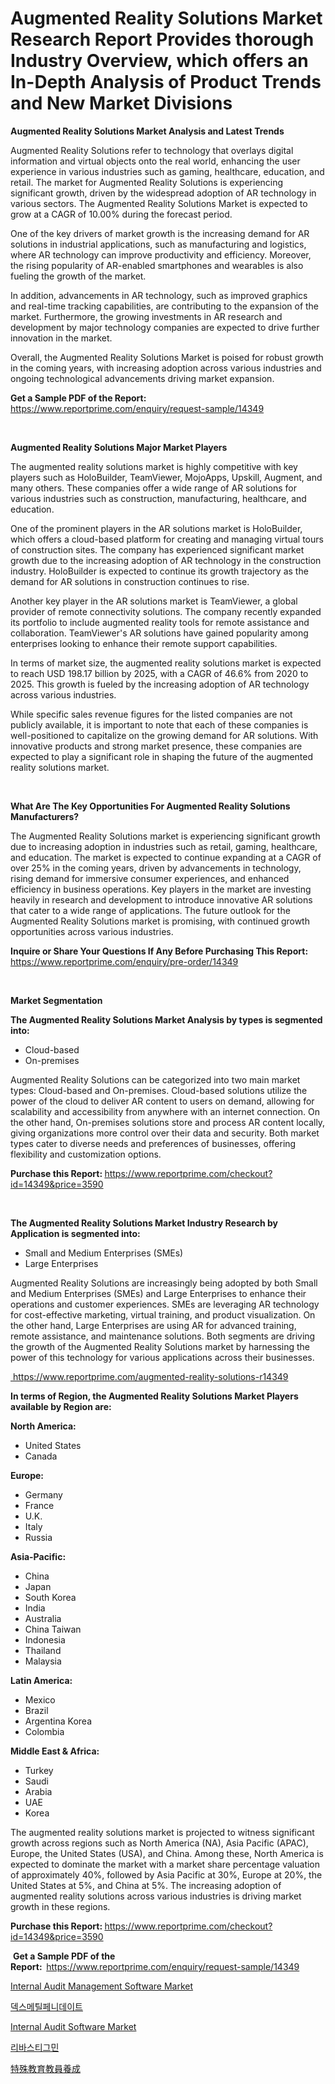<p><h1>Augmented Reality Solutions Market Research Report Provides thorough Industry Overview, which offers an In-Depth Analysis of Product Trends and New Market Divisions</h1></p><p><strong>Augmented Reality Solutions Market Analysis and Latest Trends</strong></p>
<p><p>Augmented Reality Solutions refer to technology that overlays digital information and virtual objects onto the real world, enhancing the user experience in various industries such as gaming, healthcare, education, and retail. The market for Augmented Reality Solutions is experiencing significant growth, driven by the widespread adoption of AR technology in various sectors. The Augmented Reality Solutions Market is expected to grow at a CAGR of 10.00% during the forecast period.</p><p>One of the key drivers of market growth is the increasing demand for AR solutions in industrial applications, such as manufacturing and logistics, where AR technology can improve productivity and efficiency. Moreover, the rising popularity of AR-enabled smartphones and wearables is also fueling the growth of the market.</p><p>In addition, advancements in AR technology, such as improved graphics and real-time tracking capabilities, are contributing to the expansion of the market. Furthermore, the growing investments in AR research and development by major technology companies are expected to drive further innovation in the market.</p><p>Overall, the Augmented Reality Solutions Market is poised for robust growth in the coming years, with increasing adoption across various industries and ongoing technological advancements driving market expansion.</p></p>
<p><strong>Get a Sample PDF of the Report:&nbsp;</strong> <a href="https://www.reportprime.com/enquiry/request-sample/14349">https://www.reportprime.com/enquiry/request-sample/14349</a></p>
<p>&nbsp;</p>
<p><strong>Augmented Reality Solutions Major Market Players</strong></p>
<p><p>The augmented reality solutions market is highly competitive with key players such as HoloBuilder, TeamViewer, MojoApps, Upskill, Augment, and many others. These companies offer a wide range of AR solutions for various industries such as construction, manufacturing, healthcare, and education.</p><p>One of the prominent players in the AR solutions market is HoloBuilder, which offers a cloud-based platform for creating and managing virtual tours of construction sites. The company has experienced significant market growth due to the increasing adoption of AR technology in the construction industry. HoloBuilder is expected to continue its growth trajectory as the demand for AR solutions in construction continues to rise.</p><p>Another key player in the AR solutions market is TeamViewer, a global provider of remote connectivity solutions. The company recently expanded its portfolio to include augmented reality tools for remote assistance and collaboration. TeamViewer's AR solutions have gained popularity among enterprises looking to enhance their remote support capabilities.</p><p>In terms of market size, the augmented reality solutions market is expected to reach USD 198.17 billion by 2025, with a CAGR of 46.6% from 2020 to 2025. This growth is fueled by the increasing adoption of AR technology across various industries.</p><p>While specific sales revenue figures for the listed companies are not publicly available, it is important to note that each of these companies is well-positioned to capitalize on the growing demand for AR solutions. With innovative products and strong market presence, these companies are expected to play a significant role in shaping the future of the augmented reality solutions market.</p></p>
<p>&nbsp;</p>
<p><strong>What Are The Key Opportunities For Augmented Reality Solutions Manufacturers?</strong></p>
<p><p>The Augmented Reality Solutions market is experiencing significant growth due to increasing adoption in industries such as retail, gaming, healthcare, and education. The market is expected to continue expanding at a CAGR of over 25% in the coming years, driven by advancements in technology, rising demand for immersive consumer experiences, and enhanced efficiency in business operations. Key players in the market are investing heavily in research and development to introduce innovative AR solutions that cater to a wide range of applications. The future outlook for the Augmented Reality Solutions market is promising, with continued growth opportunities across various industries.</p></p>
<p><strong>Inquire or Share Your Questions If Any Before Purchasing This Report:</strong> <a href="https://www.reportprime.com/enquiry/pre-order/14349">https://www.reportprime.com/enquiry/pre-order/14349</a></p>
<p>&nbsp;</p>
<p><strong>Market Segmentation</strong></p>
<p><strong>The Augmented Reality Solutions Market Analysis by types is segmented into:</strong></p>
<p><ul><li>Cloud-based</li><li>On-premises</li></ul></p>
<p><p>Augmented Reality Solutions can be categorized into two main market types: Cloud-based and On-premises. Cloud-based solutions utilize the power of the cloud to deliver AR content to users on demand, allowing for scalability and accessibility from anywhere with an internet connection. On the other hand, On-premises solutions store and process AR content locally, giving organizations more control over their data and security. Both market types cater to diverse needs and preferences of businesses, offering flexibility and customization options.</p></p>
<p><strong>Purchase this Report:&nbsp;</strong><a href="https://www.reportprime.com/checkout?id=14349&price=3590">https://www.reportprime.com/checkout?id=14349&price=3590</a></p>
<p>&nbsp;</p>
<p><strong>The Augmented Reality Solutions Market Industry Research by Application is segmented into:</strong></p>
<p><ul><li>Small and Medium Enterprises (SMEs)</li><li>Large Enterprises</li></ul></p>
<p><p>Augmented Reality Solutions are increasingly being adopted by both Small and Medium Enterprises (SMEs) and Large Enterprises to enhance their operations and customer experiences. SMEs are leveraging AR technology for cost-effective marketing, virtual training, and product visualization. On the other hand, Large Enterprises are using AR for advanced training, remote assistance, and maintenance solutions. Both segments are driving the growth of the Augmented Reality Solutions market by harnessing the power of this technology for various applications across their businesses.</p></p>
<p><a href="https://www.reportprime.com/augmented-reality-solutions-r14349">&nbsp;https://www.reportprime.com/augmented-reality-solutions-r14349</a></p>
<p><strong>In terms of Region, the Augmented Reality Solutions Market Players available by Region are:</strong></p>
<p>
    <p> <strong> North America: </strong>
        <ul>
            <li>United States</li>
            <li>Canada</li>
        </ul>
        </p> 
    <p> <strong> Europe: </strong>
        <ul>
            <li>Germany</li>
            <li>France</li>
            <li>U.K.</li>
            <li>Italy</li>
            <li>Russia</li>
        </ul>
        </p> 
    <p> <strong> Asia-Pacific: </strong>
        <ul>
            <li>China</li>
            <li>Japan</li>
            <li>South Korea</li>
            <li>India</li>
            <li>Australia</li>
            <li>China Taiwan</li>
            <li>Indonesia</li>
            <li>Thailand</li>
            <li>Malaysia</li>
        </ul>
        </p> 
    <p> <strong> Latin America: </strong>
        <ul>
            <li>Mexico</li>
            <li>Brazil</li>
            <li>Argentina Korea</li>
            <li>Colombia</li>
        </ul>
        </p> 
    <p> <strong> Middle East & Africa: </strong>
        <ul>
            <li>Turkey</li>
            <li>Saudi</li>
            <li>Arabia</li>
            <li>UAE</li>
            <li>Korea</li>
        </ul>
    </p>
    </p>
<p><p>The augmented reality solutions market is projected to witness significant growth across regions such as North America (NA), Asia Pacific (APAC), Europe, the United States (USA), and China. Among these, North America is expected to dominate the market with a market share percentage valuation of approximately 40%, followed by Asia Pacific at 30%, Europe at 20%, the United States at 5%, and China at 5%. The increasing adoption of augmented reality solutions across various industries is driving market growth in these regions.</p></p>
<p><strong>Purchase this Report: </strong><a href="https://www.reportprime.com/checkout?id=14349&price=3590">https://www.reportprime.com/checkout?id=14349&price=3590</a></p>
<p>&nbsp;<strong>Get a Sample PDF of the Report:&nbsp;&nbsp;</strong><a href="https://www.reportprime.com/enquiry/request-sample/14349">https://www.reportprime.com/enquiry/request-sample/14349</a></p>
<p><strong></strong></p>
<p><p><a href="https://github.com/jaidynmorantestelletmjzya/Market-Research-Report-List-2/blob/main/internal-audit-management-software-market.md">Internal Audit Management Software Market</a></p><p><a href="https://github.com/mpodehpw07370073/Market-Research-Report-List-1/blob/main/106242723074.md">덱스메틸페니데이트</a></p><p><a href="https://github.com/ruddyyedelwadw/Market-Research-Report-List-2/blob/main/internal-audit-software-market.md">Internal Audit Software Market</a></p><p><a href="https://github.com/TobyKub4685/Market-Research-Report-List-1/blob/main/857387223075.md">리바스티그민</a></p><p><a href="https://github.com/moulafa/Market-Research-Report-List-1/blob/main/749251325299.md">特殊教育教員養成</a></p></p>